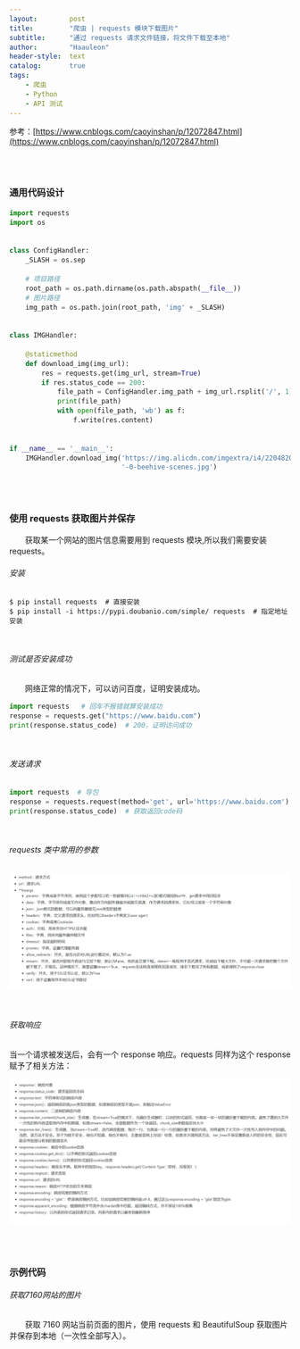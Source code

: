 ```yaml
---
layout:        post
title:         "爬虫 | requests 模块下载图片"
subtitle:      "通过 requests 请求文件链接，将文件下载至本地"
author:        "Haauleon"
header-style:  text
catalog:       true
tags:
    - 爬虫
    - Python
    - API 测试
---
```


参考：[https://www.cnblogs.com/caoyinshan/p/12072847.html](https://www.cnblogs.com/caoyinshan/p/12072847.html)

<br><br>

### 通用代码设计
```python
import requests
import os


class ConfigHandler:
    _SLASH = os.sep

    # 项目路径
    root_path = os.path.dirname(os.path.abspath(__file__))
    # 图片路径
    img_path = os.path.join(root_path, 'img' + _SLASH)


class IMGHandler:

    @staticmethod
    def download_img(img_url):
        res = requests.get(img_url, stream=True)
        if res.status_code == 200:
            file_path = ConfigHandler.img_path + img_url.rsplit('/', 1)[-1]
            print(file_path)
            with open(file_path, 'wb') as f:
                f.write(res.content)


if __name__ == '__main__':
    IMGHandler.download_img('https://img.alicdn.com/imgextra/i4/2204820661060/O1CN01YGnn5C1JhWX2heNVv_!!2204820661060'
                            '-0-beehive-scenes.jpg')

```

<br><br>

### 使用 requests 获取图片并保存
&emsp;&emsp;获取某一个网站的图片信息需要用到 requests 模块,所以我们需要安装 requests。

###### 安装
```linux
$ pip install requests  # 直接安装
$ pip install -i https://pypi.doubanio.com/simple/ requests  # 指定地址安装
```

<br>

###### 测试是否安装成功
&emsp;&emsp;网络正常的情况下，可以访问百度，证明安装成功。    
```python
import requests   # 回车不报错就算安装成功
response = requests.get("https://www.baidu.com")
print(response.status_code)  # 200，证明访问成功
```

<br>

###### 发送请求
```python
import requests  # 导包
response = requests.request(method='get', url='https://www.baidu.com')  # 向百度首页发送请求，请求方式是get
print(response.status_code)  # 获取返回code码
```

<br>

###### requests 类中常用的参数      

![](\img\in-post\post-other\2022-05-16-requests-1.jpg)     

<br>

###### 获取响应   
当一个请求被发送后，会有一个 response 响应。requests 同样为这个 response 赋予了相关方法：         

![](\img\in-post\post-other\2022-05-16-requests-2.jpg)   


<br><br>

### 示例代码
###### 获取7160网站的图片
&emsp;&emsp;获取 7160 网站当前页面的图片，使用 requests 和 BeautifulSoup 获取图片并保存到本地（一次性全部写入）。     
